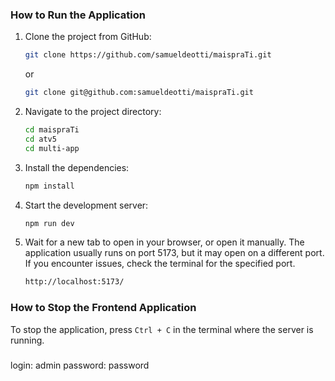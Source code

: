 ### How to Run the Application

1. Clone the project from GitHub:
    ```bash
    git clone https://github.com/samueldeotti/maispraTi.git
    ```
   or
    ```bash
    git clone git@github.com:samueldeotti/maispraTi.git
    ```

2. Navigate to the project directory:
    ```bash
    cd maispraTi
    cd atv5
    cd multi-app
    ```

3. Install the dependencies:
    ```bash
    npm install
    ```

5. Start the development server:
    ```bash
    npm run dev
    ```

6. Wait for a new tab to open in your browser, or open it manually. The application usually runs on port 5173, but it may open on a different port. If you encounter issues, check the terminal for the specified port.
    ```bash
    http://localhost:5173/
    ```

### How to Stop the Frontend Application

To stop the application, press `Ctrl + C` in the terminal where the server is running.

###
login: admin
password: password
